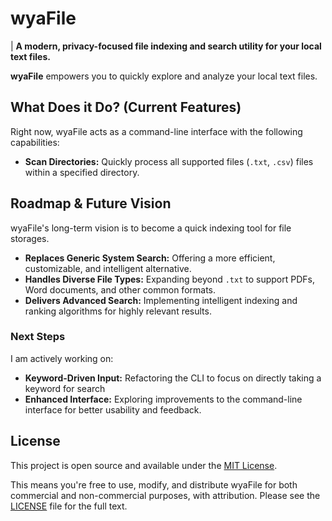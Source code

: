 # wyaFile

| **A modern, privacy-focused file indexing and search utility for your local text files.**

**wyaFile** empowers you to quickly explore and analyze your local text files.

## What Does it Do? (Current Features)

Right now, wyaFile acts as a command-line interface with the following capabilities:

* **Scan Directories:** Quickly process all supported files (`.txt`, `.csv`) files within a specified directory.

## Roadmap & Future Vision

wyaFile's long-term vision is to become a quick indexing tool for file storages.

* **Replaces Generic System Search:** Offering a more efficient, customizable, and intelligent alternative.
* **Handles Diverse File Types:** Expanding beyond `.txt` to support PDFs, Word documents, and other common formats.
* **Delivers Advanced Search:** Implementing intelligent indexing and ranking algorithms for highly relevant results.

### Next Steps

I am actively working on:

* **Keyword-Driven Input:** Refactoring the CLI to focus on directly taking a keyword for search
* **Enhanced Interface:** Exploring improvements to the command-line interface for better usability and feedback.

## License

This project is open source and available under the [MIT License](https://www.google.com/search?q=LICENSE).

This means you're free to use, modify, and distribute wyaFile for both commercial and non-commercial purposes, with attribution. Please see the [LICENSE](https://www.google.com/search?q=LICENSE) file for the full text.
